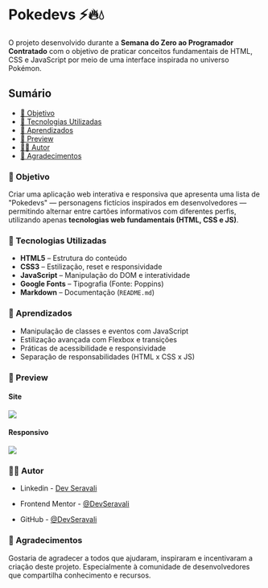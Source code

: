 # Pokedevs ⚡🔥💧
O projeto desenvolvido durante a **Semana do Zero ao Programador Contratado** com o objetivo de praticar conceitos fundamentais de HTML, CSS e JavaScript por meio de uma interface inspirada no universo Pokémon.

## Sumário
- [🎯 Objetivo](#🎯-objetivo)
- [🚀 Tecnologias Utilizadas](#🚀-tecnologias-utilizadas)
- [🧠 Aprendizados](#🧠-aprendizados)
- [📸 Preview](#📸-preview)
- [👨‍💻 Autor](#👨‍💻-autor)
- [🙏 Agradecimentos](#🙏-agradecimentos)

### 🎯 Objetivo
Criar uma aplicação web interativa e responsiva que apresenta uma lista de "Pokedevs" — personagens fictícios inspirados em desenvolvedores — permitindo alternar entre cartões informativos com diferentes perfis, utilizando apenas **tecnologias web fundamentais (HTML, CSS e JS)**.   

### 🚀 Tecnologias Utilizadas
- **HTML5** – Estrutura do conteúdo
- **CSS3** – Estilização, reset e responsividade
- **JavaScript** – Manipulação do DOM e interatividade
- **Google Fonts** – Tipografia (Fonte: Poppins)
- **Markdown** – Documentação (`README.md`)

### 🧠 Aprendizados
- Manipulação de classes e eventos com JavaScript
- Estilização avançada com Flexbox e transições
- Práticas de acessibilidade e responsividade
- Separação de responsabilidades (HTML x CSS x JS)

### 📸 Preview
#### **Site**
<img src="src/imagens/captura-de-tela.gif">

#### **Responsivo**
<img src="src/imagens/responsivo.gif">


### 👨‍💻 Autor
- Linkedin - [Dev Seravali](www.linkedin.com/in/dev-seravali)

- Frontend Mentor - [@DevSeravali](https://www.frontendmentor.io/profile/devseravali)

- GitHub - [@DevSeravali](https://github.com/devseravali)

### 🙏 Agradecimentos
Gostaria de agradecer a todos que ajudaram, inspiraram e incentivaram a criação deste projeto.
Especialmente à comunidade de desenvolvedores que compartilha conhecimento e recursos.